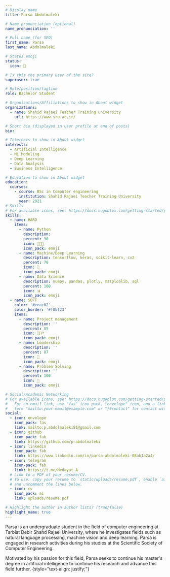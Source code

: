 ```yaml
---
# Display name
title: Parsa Abdolmaleki

# Name pronunciation (optional)
name_pronunciation: ''

# Full name (for SEO)
first_name: Parsa
last_name: Abdolmaleki

# Status emoji
status:
  icon: 🙂

# Is this the primary user of the site?
superuser: true

# Role/position/tagline
role: Bachelor Student

# Organizations/Affiliations to show in About widget
organizations:
  - name: Shahid Rajaei Teacher Training University
    url: https://www.sru.ac.ir/

# Short bio (displayed in user profile at end of posts)
bio: 

# Interests to show in About widget
interests:
  - Artificial Intelligence
  - ML Modeling
  - Deep Learning
  - Data Analysis
  - Business Intelligence

# Education to show in About widget
education:
  courses:
    - course: BSc in Computer engineering
      institution: Shahid Rajaei Teacher Training University
      year: 2021
# Skills
# For available icons, see: https://docs.hugoblox.com/getting-started/page-builder/#icons
skills:
  - name: HARD
    items:
      - name: Python
        description: 
        percent: 90
        icon: 👨🏻‍💻
        icon_pack: emoji
      - name: Machine/Deep Learning
        description: tensorflow, keras, scikit-learn, cv2
        percent: 70
        icon: 🧠
        icon_pack: emoji
      - name: Data Science
        description: numpy, pandas, plotly, matploblib, sql
        percent: 100
        icon: 📊
        icon_pack: emoji
  - name: SOFT
    color: '#eeac02'
    color_border: '#f0bf23'
    items:
      - name: Project management
        description: ''
        percent: 85
        icon: 🤵🏻‍♂️
        icon_pack: emoji
      - name: Leadership
        description: ''
        percent: 87
        icon: 🎯
        icon_pack: emoji
      - name: Problem Solving
        description: ''
        percent: 100
        icon: 📜
        icon_pack: emoji

# Social/Academic Networking
# For available icons, see: https://docs.hugoblox.com/getting-started/page-builder/#icons
#   For an email link, use "fas" icon pack, "envelope" icon, and a link in the
#   form "mailto:your-email@example.com" or "/#contact" for contact widget.
social:
  - icon: envelope
    icon_pack: fas
    link: mailto:p.abdolmaleki81@gmail.com
  - icon: github
    icon_pack: fab
    link: https://github.com/p-abdolmaleki
  - icon: linkedin
    icon_pack: fab
    link: https://www.linkedin.com/in/parsa-abdolmaleki-08ab1a2a4/
  - icon: telegram
    icon-pack: fab
    link: https://t.me/Hedayat_A
  # Link to a PDF of your resume/CV.
  # To use: copy your resume to `static/uploads/resume.pdf`, enable `ai` icons in `params.yaml`,
  # and uncomment the lines below.
  - icon: cv
    icon_pack: ai
    link: uploads/resume.pdf

# Highlight the author in author lists? (true/false)
highlight_name: true
---
```


Parsa is an undergraduate student in the field of computer engineering at Tarbiat Debir Shahd Rajaei University, where he investigates fields such as natural language processing, machine vision and deep learning. Parsa is engaged in research activities during his studies at the Scientific Society of Computer Engineering.

Motivated by his passion for this field, Parsa seeks to continue his master's degree in artificial intelligence to continue his research and advance this field further.
{style="text-align: justify;"}
